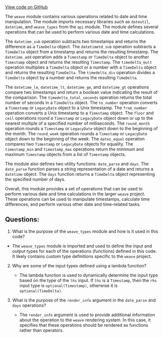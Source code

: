 [View code on GitHub](https://github.com/wandb/weave/weave/ops_primitives/date.py)

The `weave` module contains various operations related to date and time manipulation. The module imports necessary libraries such as `dateutil`, `datetime`, and `weave_types` from the `api` module. The module defines several operations that can be used to perform various date and time calculations.

The `datetime_sub` operation subtracts two timestamps and returns the difference as a `TimeDelta` object. The `datetimetd_sub` operation subtracts a `TimeDelta` object from a timestamp and returns the resulting timestamp. The `datetime_add` operation adds a `Timestamp` or `TimeDelta` object to another `Timestamp` object and returns the resulting `Timestamp`. The `timedelta_mult` operation multiplies a `TimeDelta` object or a number with a `TimeDelta` object and returns the resulting `TimeDelta`. The `timedelta_div` operation divides a `TimeDelta` object by a number and returns the resulting `TimeDelta`.

The `datetime_le`, `datetime_lt`, `datetime_ge`, and `datetime_gt` operations compare two timestamps and return a boolean value indicating the result of the comparison. The `timedelta_total_seconds` operation returns the total number of seconds in a `TimeDelta` object. The `to_number` operation converts a `Timestamp` or `LegacyDate` object to a Unix timestamp. The `from_number` operation converts a Unix timestamp to a `Timestamp` object. The `floor` and `ceil` operations round a `Timestamp` or `LegacyDate` object down or up to the nearest multiple of a specified number of milliseconds. The `round_month` operation rounds a `Timestamp` or `LegacyDate` object down to the beginning of the month. The `round_week` operation rounds a `Timestamp` or `LegacyDate` object down to the beginning of the week. The `dates_equal` operation compares two `Timestamp` or `LegacyDate` objects for equality. The `timestamp_min` and `timestamp_max` operations return the minimum and maximum `Timestamp` objects from a list of `Timestamp` objects.

The module also defines two utility functions: `date_parse` and `days`. The `date_parse` function parses a string representation of a date and returns a `datetime` object. The `days` function returns a `TimeDelta` object representing the specified number of days.

Overall, this module provides a set of operations that can be used to perform various date and time calculations in the larger `weave` project. These operations can be used to manipulate timestamps, calculate time differences, and perform various other date and time-related tasks.
## Questions: 
 1. What is the purpose of the `weave_types` module and how is it used in this code?
   - The `weave_types` module is imported and used to define the input and output types for each of the operations (functions) defined in this code. It likely contains custom type definitions specific to the `weave` project.

2. Why are some of the input types defined using a lambda function?
   - The lambda function is used to dynamically determine the input type based on the type of the `lhs` input. If `lhs` is a `Timestamp`, then the `rhs` input type is `optional(Timestamp)`, otherwise it is `optional(TimeDelta)`.

3. What is the purpose of the `render_info` argument in the `date_parse` and `days` operations?
   - The `render_info` argument is used to provide additional information about the operation to the `weave` rendering system. In this case, it specifies that these operations should be rendered as functions rather than operators.